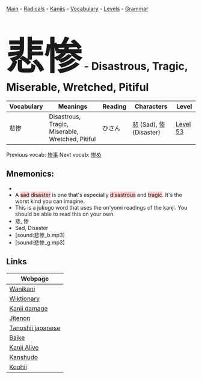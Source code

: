 <style> bigfont {font-size: 100px}</style>
[Main](../README.md) -
[Radicals](../radicals.md) -
[Kanjis](../kanjis.md) -
[Vocabulary](../vocabulary.md) -
[Levels](../levels.md) -
[Grammar](../grammar.md)
# <bigfont> 悲惨</bigfont> - Disastrous, Tragic, Miserable, Wretched, Pitiful 

| Vocabulary | Meanings | Reading | Characters | Level |
| --- | --- | --- | --- | --- |
| 悲惨 | Disastrous, Tragic, Miserable, Wretched, Pitiful | ひさん |  [悲](../kanjis/悲.md) (Sad), [惨](../kanjis/惨.md) (Disaster) | [Level 53](../levels/wk_level53.md) |

Previous vocab: [惨事](惨事.md) Next vocab: [惨め](惨め.md) 

## Mnemonics:

* 
* A <span style="background-color:#ffcccb"> sad</span> <span style="background-color:#ffcccb"> disaster</span> is one that's especially <span style="background-color:#ffcccb"> disastrous</span> and <span style="background-color:#ffcccb"> tragic</span>. It's the worst kind you can imagine.
* This is a jukugo word that uses the on'yomi readings of the kanji. You should be able to read this on your own.
* 悲, 惨
* Sad, Disaster
* [sound:悲惨_b.mp3]
* [sound:悲惨_g.mp3]


## Links 

| Webpage |
| --- |
| [Wanikani          ](https://www.wanikani.com/kanji/悲惨) |
| [Wiktionary        ](https://en.wiktionary.org/wiki/悲惨) |
| [Kanji damage      ](http://www.kanjidamage.com/kanji/search?utf8=✓&q=悲惨) |
| [Jitenon           ](https://jitenon.com/kanji/悲惨) |
| [Tanoshii japanese ](https://www.tanoshiijapanese.com/dictionary/kanji.cfm?k=悲惨) |
| [Baike             ](https://baike.baidu.com/item/悲惨) |
| [Kanji Alive       ](https://app.kanjialive.com/悲惨) |
| [Kanshudo          ](https://www.kanshudo.com/searchmn?q=悲惨) |
| [Koohii            ](https://kanji.koohii.com/study/kanji/悲惨) |
